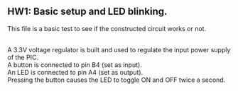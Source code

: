 ## HW1: Basic setup and LED blinking.
This file is a basic test to see if the constructed circuit works or not.<br><br>

A 3.3V voltage regulator is built and used to regulate the input power supply of the PIC. <br>
A button is connected to pin B4 (set as input).<br>
An LED is connected to pin A4 (set as output).<br>
Pressing the button causes the LED to toggle ON and OFF twice a second.<br>